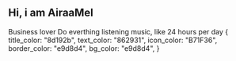 ## Hi, i am AiraaMel 


Business lover
Do everthing listening music, like 24 hours per day
{
    title_color: "8d192b",
    text_color: "862931",
    icon_color: "B71F36",
    border_color: "e9d8d4",
    bg_color: "e9d8d4",
  }
